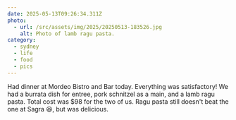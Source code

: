 ```yaml
---
date: 2025-05-13T09:26:34.311Z
photo:
  - url: /src/assets/img/2025/20250513-183526.jpg
    alt: Photo of lamb ragu pasta.
category:
  - sydney
  - life
  - food
  - pics
---
```


Had dinner at Mordeo Bistro and Bar today. Everything was satisfactory! We had a burrata dish for entree, pork schnitzel as a main, and a lamb ragu pasta. Total cost was $98 for the two of us. Ragu pasta still doesn't beat the one at Sagra 😆, but was delicious.
